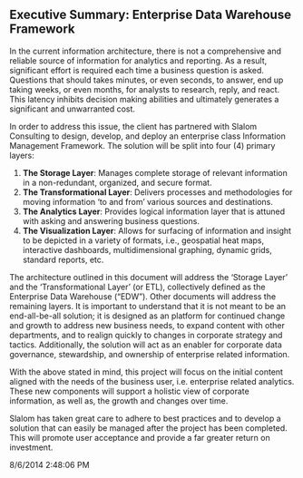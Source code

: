 ## **Executive Summary: Enterprise Data Warehouse Framework**

In the current information architecture, there is not a comprehensive and reliable source of information for analytics and reporting.  As a result, significant effort is required each time a business question is asked.  Questions that should takes minutes, or even seconds, to answer, end up taking weeks, or even months, for analysts to research, reply, and react.  This latency inhibits decision making abilities and ultimately generates a significant and unwarranted cost.

In order to address this issue, the client has partnered with Slalom Consulting to design, develop, and deploy an enterprise class Information Management Framework.  The solution will be split into four (4) primary layers:

1. **The Storage Layer**: Manages complete storage of relevant information in a non-redundant, organized, and secure format.
2. **The Transformational Layer**:  Delivers processes and methodologies for moving information ‘to and from’ various sources and destinations.
3. **The Analytics Layer**:  Provides logical information layer that is attuned with asking and answering business questions. 
4. **The Visualization Layer**:  Allows for surfacing of information and insight to be depicted in a variety of formats, i.e., geospatial heat maps, interactive dashboards, multidimensional graphing, dynamic grids, standard reports, etc.

The architecture outlined in this document will address the ‘Storage Layer’ and the ‘Transformational Layer’ (or ETL), collectively defined as the Enterprise Data Warehouse (“EDW”).  Other documents will address the remaining layers.
It is important to understand that it is not meant to be an end-all-be-all solution; it is designed as an platform for continued change and growth to address new business needs, to expand content with other departments, and to realign quickly to changes in corporate strategy and tactics.  Additionally, the solution will act as an enabler for corporate data governance, stewardship, and ownership of enterprise related information.

With the above stated in mind, this project will focus on the initial content aligned with the needs of the business user, i.e. enterprise related analytics.  These new components will support a holistic view of corporate information, as well as, the growth and changes over time.

Slalom has taken great care to adhere to best practices and to develop a solution that can easily be managed after the project has been completed.  This will promote user acceptance and provide a far greater return on investment.

8/6/2014 2:48:06 PM